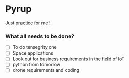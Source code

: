 # Pyrup
Just practice for me !

### What all needs to be done?
- [ ] To do tensegrity one
- [ ] Space applications
- [ ] Look out for business requirements in the field of IoT
- [ ] python from tomorrow
- [ ] drone requirements and coding
